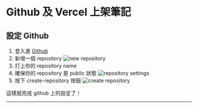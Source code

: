 # Github 及 Vercel 上架筆記

## 設定 Github

1. 登入進 [Github](https://github.com/)
2. 新增一個 repository
![new repository](/images/20220310-note/new-repository.png)
3. 打上你的 repository name
4. 確保你的 repository 是 public 狀態
![repository settings](/images/20220310-note/create-repository.png)
5. 按下 create-repository 按鈕
![create repository](/images/20220310-note/press-create.png)

這樣就完成 github 上的設定了！

---